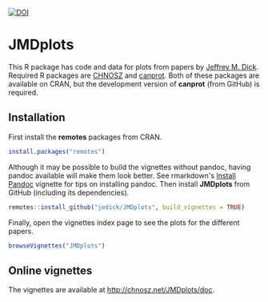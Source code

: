 [![DOI](https://zenodo.org/badge/211601502.svg)](https://zenodo.org/badge/latestdoi/211601502)

# JMDplots

This R package has code and data for plots from papers by [Jeffrey M. Dick](http://chnosz.net/jeff).
Required R packages are [CHNOSZ](http://chnosz.net) and [canprot](https://github.com/jedick/canprot).
Both of these packages are available on CRAN, but the development version of **canprot** (from GitHub) is required.

## Installation

First install the **remotes** packages from CRAN.

```R
install.packages("remotes")
```

Although it may be possible to build the vignettes without pandoc, having pandoc available will make them look better.
See rmarkdown's [Install Pandoc](https://cran.r-project.org/web/packages/rmarkdown/vignettes/pandoc.html) vignette for tips on installing pandoc.
Then install **JMDplots** from GitHub (including its dependencies).

```R
remotes::install_github("jedick/JMDplots", build_vignettes = TRUE)
```

Finally, open the vignettes index page to see the plots for the different papers.

```R
browseVignettes("JMDplots")
```

## Online vignettes

The vignettes are available at <http://chnosz.net/JMDplots/doc>.
